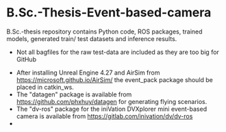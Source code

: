 # B.Sc.-Thesis-Event-based-camera
B.Sc.-thesis repository contains Python code, ROS packages, trained models, generated train/ test datasets and inference results.
* Not all bagfiles for the raw test-data are included as they are too big for GitHub

- After installing Unreal Engine 4.27 and AirSim from https://microsoft.github.io/AirSim/ the event_pack package should be placed in catkin_ws.
- The "datagen" package is available from https://github.com/phxhuy/datagen for generating flying scenarios.
- The "dv-ros" package for the iniVation DVXplorer mini event-based camera is available from https://gitlab.com/inivation/dv/dv-ros
-

